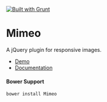 <a href="http://gruntjs.com" target="_blank"><img src="https://cdn.gruntjs.com/builtwith.png" alt="Built with Grunt"></a> 
# Mimeo 

A jQuery plugin for responsive images. 

- [Demo](http://formstone.it/components/Mimeo/demo/index.html) 
- [Documentation](http://formstone.it/mimeo/) 

#### Bower Support 
`bower install Mimeo`